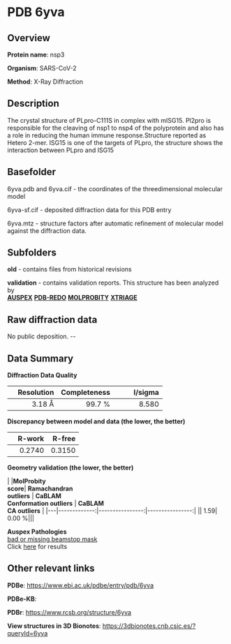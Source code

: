 # PDB 6yva

## Overview

**Protein name**: nsp3

**Organism**: SARS-CoV-2

**Method**: X-Ray Diffraction

## Description

The crystal structure of PLpro-C111S in complex with mISG15. Pl2pro is responsible for the cleaving of nsp1 to nsp4 of the polyprotein and also has a role in reducing the human immune response.Structure reported as Hetero 2-mer. ISG15 is one of the targets of PLpro, the structure shows the interaction between PLpro and ISG15

## Basefolder

6yva.pdb and 6yva.cif - the coordinates of the threedimensional molecular model

6yva-sf.cif - deposited diffraction data for this PDB entry

6yva.mtz - structure factors after automatic refinement of molecular model against the diffraction data.

## Subfolders



**old** - contains files from historical revisions

**validation** - contains validation reports. This structure has been analyzed by <br>[**AUSPEX**](https://github.com/thorn-lab/coronavirus_structural_task_force/tree/master/pdb/nsp3/SARS-CoV-2/6yva/validation/auspex) [**PDB-REDO**](https://github.com/thorn-lab/coronavirus_structural_task_force/tree/master/pdb/nsp3/SARS-CoV-2/6yva/validation/pdb-redo) [**MOLPROBITY**](https://github.com/thorn-lab/coronavirus_structural_task_force/tree/master/pdb/nsp3/SARS-CoV-2/6yva/validation/molprobity) [**XTRIAGE**](https://github.com/thorn-lab/coronavirus_structural_task_force/blob/master/pdb/nsp3/SARS-CoV-2/6yva/validation/Xtriage_output.log)   



## Raw diffraction data

No public deposition. --<br> 

## Data Summary
**Diffraction Data Quality**

|   | Resolution | Completeness| I/sigma |
|---|-------------:|----------------:|--------------:|
|   |3.18 Å|99.7  %|<img width=50/>8.580|

**Discrepancy between model and data (the lower, the better)**

|   | **R-work**| **R-free**   
|---|-------------:|----------------:|           
||  0.2740|  0.3150|

**Geometry validation (the lower, the better)**

|   |**MolProbity<br>score**| **Ramachandran<br>outliers** | **CaBLAM<br>Conformation outliers** | **CaBLAM<br>CA outliers** |
|---|-------------:|----------------:|----------------:|
||  1.59|  0.00 %|||

**Auspex Pathologies**<br> [bad or missing beamstop mask](https://www.auspex.de/pathol/#2)<br>Click [here](https://github.com/thorn-lab/coronavirus_structural_task_force/blob/master/pdb/nsp3/SARS-CoV-2/6yva/validation/auspex/6yva_auspex_comments.txt)  for results

 



## Other relevant links 
**PDBe**:  https://www.ebi.ac.uk/pdbe/entry/pdb/6yva

**PDBe-KB**:  
 
**PDBr**: https://www.rcsb.org/structure/6yva 

**View structures in 3D Bionotes**: https://3dbionotes.cnb.csic.es/?queryId=6yva

